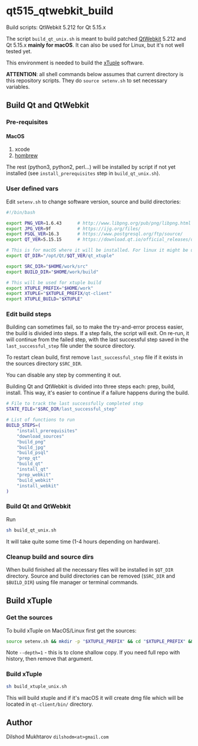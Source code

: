 # qt515_qtwebkit_build
Build scripts: QtWebkit 5.212 for Qt 5.15.x

The script `build_qt_unix.sh` is meant to build patched [QtWebkit](https://github.com/dilshodm/qtwebkit) 5.212 and Qt 5.15.x **mainly for macOS**. It can also be used for Linux, but it's not well tested yet.

This environment is needed to build the [xTuple](https://github.com/dilshodm/qt-client/) software.

**ATTENTION**: all shell commands below assumes that current directory is this repository scripts. They do `source setenv.sh` to set necessary variables.

## Build Qt and QtWebkit
### Pre-requisites
#### MacOS
1. xcode
2. [hombrew](https://brew.sh)

The rest (python3, python2, perl...) will be installed by script if not yet installed (see `install_prerequisites` step in `build_qt_unix.sh`).

### User defined vars
Edit `setenv.sh` to change software version, source and build directories:
```bash
#!/bin/bash

export PNG_VER=1.6.43      # http://www.libpng.org/pub/png/libpng.html
export JPG_VER=9f          # https://ijg.org/files/
export PSQL_VER=16.3       # https://www.postgresql.org/ftp/source/
export QT_VER=5.15.15      # https://download.qt.io/official_releases/qt/5.15/

# This is for macOS where it will be installed. For linux it might be used pre-installed qt
export QT_DIR="/opt/Qt/$QT_VER/qt_xtuple"

export SRC_DIR="$HOME/work/src"
export BUILD_DIR="$HOME/work/build"

# This will be used for xtuple build
export XTUPLE_PREFIX="$HOME/work"
export XTUPLE="$XTUPLE_PREFIX/qt-client"
export XTUPLE_BUILD="$XTUPLE"
```

### Edit build steps
Building can sometimes fail, so to make the try-and-error process easier, the build is divided into steps. If a step fails, the script will exit. On re-run, it will continue from the failed step, with the last successful step saved in the `last_successful_step` file under the source directory. 

To restart clean build, first remove `last_successful_step` file if it exists in the sources directory `$SRC_DIR`.

You can disable any step by commenting it out.

Building Qt and QtWebkit is divided into three steps each: prep, build, install. This way, it's easier to continue if a failure happens during the build.

```bash
# File to track the last successfully completed step
STATE_FILE="$SRC_DIR/last_successful_step"

# List of functions to run
BUILD_STEPS=(
    "install_prerequisites"
    "download_sources"
    "build_png"
    "build_jpg"
    "build_psql"
    "prep_qt"
    "build_qt"
    "install_qt"
    "prep_webkit"
    "build_webkit"
    "install_webkit"
)
```

### Build Qt and QtWebkit
Run
```sh
sh build_qt_unix.sh
```
It will take quite some time (1-4 hours depending on hardware).

### Cleanup build and source dirs
When build finished all the necessary files will be installed in `$QT_DIR` directory. Source and build directories can be removed (`$SRC_DIR` and `$BUILD_DIR`) using file manager or terminal commands.

## Build xTuple
### Get the sources
To build xTuple on MacOS/Linux first get the sources:

```sh
source setenv.sh && mkdir -p "$XTUPLE_PREFIX" && cd "$XTUPLE_PREFIX" && git clone --recurse-submodules --depth=1 https://github.com/dilshodm/qt-client.git && cd -
```

Note `--depth=1` - this is to clone shallow copy. If you need full repo with history, then remove that argument.

### Build xTuple
```sh
sh build_xtuple_unix.sh
```
   
This will build xtuple and if it's macOS it will create dmg file which will be located in `qt-client/bin/` directory.

## Author

Dilshod Mukhtarov `dilshodm<at>gmail.com`


